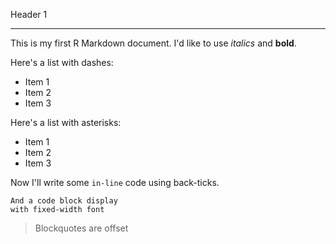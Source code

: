 Header 1

----------------------------------------------

This is my first R Markdown document. I'd like to use *italics* and **bold**.

Here's a list with dashes:
- Item 1
- Item 2
- Item 3

Here's a list with asterisks:
* Item 1
* Item 2
* Item 3

Now I'll write some `in-line` code using back-ticks.

```
And a code block display
with fixed-width font
```

> Blockquotes are offset



